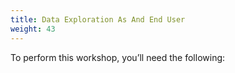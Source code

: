 ```yaml
---
title: Data Exploration As And End User
weight: 43
---
```


To perform this workshop, you’ll need the following:
